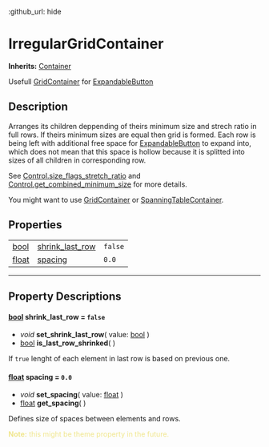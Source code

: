 :github_url: hide

<!---
.. DO NOT EDIT THIS FILE!!!
.. Generated automatically from Godot engine sources.
.. Generator: https://github.com/godotengine/godot/tree/master/doc/tools/make_rst.py.
.. XML source: https://github.com/godotengine/godot/tree/master/Godot-CCP/doc_classes/IrregularGridContainer.xml.

.. _class_IrregularGridContainer:

-->
<a name="TOP"></a>

# IrregularGridContainer

**Inherits:** [Container](https://docs.godotengine.org/en/stable/classes/class_container.html)

Usefull [GridContainer](https://docs.godotengine.org/en/stable/classes/class_gridcontainer.html) for [ExpandableButton](./ExpandableButton.md)

<a name="Description"></a>

## Description

Arranges its children deppending of theirs minimum size and strech ratio in full rows. If theirs minimum sizes are equal then grid is formed. Each row is being left with additional free space for [ExpandableButton](./ExpandableButton.md) to expand into, which does not mean that this space is hollow because it is splitted into sizes of all children in corresponding row. 

See [Control.size_flags_stretch_ratio](https://docs.godotengine.org/en/stable/classes/class_control.html#class_control_member_size_flags_stretch_ratio) and [Control.get_combined_minimum_size](https://docs.godotengine.org/en/stable/classes/class_control.html#class_control_method_get_combined_minimum_size) for more details.

You might want to use [GridContainer](https://docs.godotengine.org/en/stable/classes/class_gridcontainer.html) or <LightGreen>[SpanningTableContainer](https://github.com/Magodra/SpanningTableContainer)</LightGreen>.

<a name="Properties"></a>

## Properties

|                                                                          |                                              |           |
|--------------------------------------------------------------------------|----------------------------------------------|-----------|
| [bool](https://docs.godotengine.org/en/stable/classes/class_bool.html)   | [shrink_last_row](#property_shrink_last_row) | ``false`` |
| [float](https://docs.godotengine.org/en/stable/classes/class_float.html) | [spacing](#property_spacing)                 | ``0.0``   |

---

<a name="PropertyDescriptions"></a>

## Property Descriptions

<a name="[bool](https://docs.godotengine.org/en/stable/classes/class_bool.html) **shrink_last_row** = ``false``"></a>

#### [bool](https://docs.godotengine.org/en/stable/classes/class_bool.html) **shrink_last_row** = ``false``

- *void* **set_shrink_last_row**( value\: [bool](https://docs.godotengine.org/en/stable/classes/class_bool.html) )
- [bool](https://docs.godotengine.org/en/stable/classes/class_bool.html) **is_last_row_shrinked**( )

If ``true`` lenght of each element in last row is based on previous one.

<a name="[float](https://docs.godotengine.org/en/stable/classes/class_float.html) **spacing** = ``0.0``"></a>

#### [float](https://docs.godotengine.org/en/stable/classes/class_float.html) **spacing** = ``0.0``

- *void* **set_spacing**( value\: [float](https://docs.godotengine.org/en/stable/classes/class_float.html) )
- [float](https://docs.godotengine.org/en/stable/classes/class_float.html) **get_spacing**( )

Defines size of spaces between elements and rows.

<KHAKI>**Note:** this might be theme property in the future.</KHAKI>

<style>
LightGreen { color: LightGreen }
KHAKI { color: KHAKI }
</style>